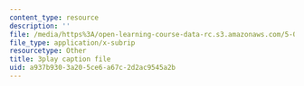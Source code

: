 ```yaml
---
content_type: resource
description: ''
file: /media/https%3A/open-learning-course-data-rc.s3.amazonaws.com/5-07sc-biological-chemistry-i-fall-2013/a937b9303a205ce6a67c2d2ac9545a2b_61ZVXmh6ae0.vtt
file_type: application/x-subrip
resourcetype: Other
title: 3play caption file
uid: a937b930-3a20-5ce6-a67c-2d2ac9545a2b
---
```

